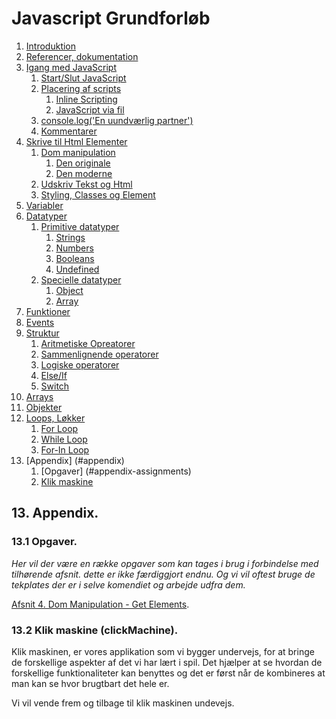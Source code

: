 # Javascript Grundforløb

1. [Introduktion](#introduction)
2. [Referencer, dokumentation](#ref)
3. [Igang med JavaScript](#igang)
    1. [Start/Slut JavaScript](#start)
    2. [Placering af scripts](#placering)
        1. [Inline Scripting](#inline)
        2. [JavaScript via fil](#ekstern)
    3. [console.log('En uundværlig partner')](#console)
    4. [Kommentarer](#comment)
4. [Skrive til Html Elementer](#print)
    1. [Dom manipulation](#manipulation)
        1. [Den originale](#original)
        2. [Den moderne](#moderne)
    2. [Udskriv Tekst og Html](#printText)
    3. [Styling, Classes og Element](#styling)
5. [Variabler](#variabler)
6. [Datatyper](#datatyper)
    1. [Primitive datatyper](#primitive)
        1. [Strings](#primitive-strings)
        2. [Numbers](#primitive-numbers)
        3. [Booleans](#primitive-booleans)
        4. [Undefined](#primitive-undefined)
    2. [Specielle datatyper](#datatyper-specielle)
        1. [Object](#datatyper-specielle-object)
        2. [Array](#datatyper-specielle-array)
7. [Funktioner](#functions)
8. [Events](#events)
9. [Struktur](#structure)
    1. [Aritmetiske Opreatorer](#arrit-opp)
    2. [Sammenlignende operatorer](#arrit-com)
    3. [Logiske operatorer](#arrit-log)
    4. [Else/If](#arrit-else)
    5. [Switch](#arrit-switch)
10. [Arrays](#arrays)
11. [Objekter](#objects)
12. [Loops, Løkker](#loops)
    1. [For Loop](#loops-for)
    2. [While Loop](#loops-while)
    3. [For-In Loop](#loops-forin)
13. [Appendix] (#appendix) 
    1. [Opgaver] (#appendix-assignments) 
    2. [Klik maskine](#appendix-clickMachine) 


## 13. Appendix. <a name="appendix"></a>

### 13.1 Opgaver. <a name="appendix-assignments"></a>

*Her vil der være en række opgaver som kan tages i brug i forbindelse med tilhørende afsnit. dette er ikke færdiggjort endnu. Og vi vil oftest bruge de tekplates der er i selve komendiet og arbejde udfra dem.*

[Afsnit 4. Dom Manipulation - Get Elements](./assignments/assignment-dom-manipulation.md).

### 13.2 Klik maskine (clickMachine). <a name="appendix-clickMachine"></a>

Klik maskinen, er vores applikation som vi bygger undervejs, for at bringe de forskellige aspekter af det vi har lært i spil. Det hjælper at se hvordan de forskellige funktionaliteter kan benyttes og det er først når de kombineres at man kan se hvor brugtbart det hele er.

Vi vil vende frem og tilbage til klik maskinen undevejs.

